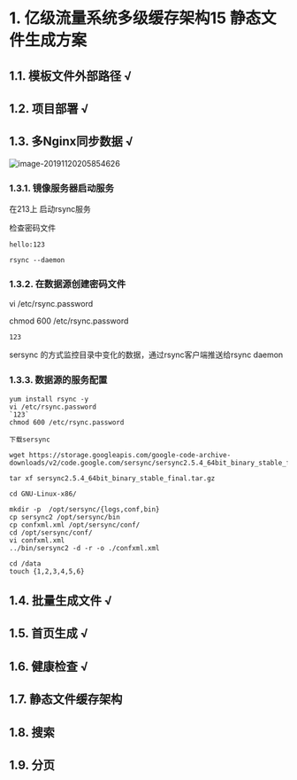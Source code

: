 # 1. 亿级流量系统多级缓存架构15 静态文件生成方案

## 1.1. 模板文件外部路径 √

## 1.2. 项目部署  √

## 1.3. 多Nginx同步数据 √

![image-20191120205854626](images/image-20191120205854626.png)

### 1.3.1. 镜像服务器启动服务

在213上 启动rsync服务

检查密码文件

```
hello:123
```



`rsync --daemon`



### 1.3.2. 在数据源创建密码文件

vi /etc/rsync.password

chmod 600  /etc/rsync.password

```
123
```

sersync  的方式监控目录中变化的数据，通过rsync客户端推送给rsync daemon

### 1.3.3. 数据源的服务配置

```
yum install rsync -y
vi /etc/rsync.password
`123`
chmod 600 /etc/rsync.password

下载sersync

wget https://storage.googleapis.com/google-code-archive-downloads/v2/code.google.com/sersync/sersync2.5.4_64bit_binary_stable_final.tar.gz

tar xf sersync2.5.4_64bit_binary_stable_final.tar.gz 

cd GNU-Linux-x86/

mkdir -p  /opt/sersync/{logs,conf,bin}
cp sersync2 /opt/sersync/bin
cp confxml.xml /opt/sersync/conf/
cd /opt/sersync/conf/
vi confxml.xml 
../bin/sersync2 -d -r -o ./confxml.xml 

cd /data
touch {1,2,3,4,5,6}
```

## 1.4. 批量生成文件 √

## 1.5. 首页生成 √

## 1.6. 健康检查 √

## 1.7. 静态文件缓存架构

## 1.8. 搜索

## 1.9. 分页